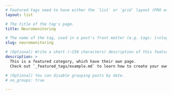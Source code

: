 ```yaml
---
# Featured tags need to have either the `list` or `grid` layout (PRO only).
layout: list

# The title of the tag's page.
title: Neuromonitoring

# The name of the tag, used in a post's front matter (e.g. tags: [<slug>]).
slug: neuromonitoring

# (Optional) Write a short (~150 characters) description of this featured tag.
description: >
  This is a featured category, which have their own page.
  Check out `_featured_tags/example.md` to learn how to create your own.

# (Optional) You can disable grouping posts by date.
# no_groups: true

---
```

